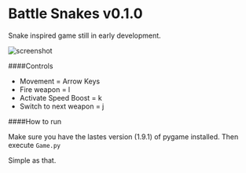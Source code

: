 Battle Snakes v0.1.0
====================

Snake inspired game still in early development.

![screenshot](https://raw.github.com/Teazer/battle-snakes/master/screenshot.png)

####Controls

* Movement = Arrow Keys
* Fire weapon = l 
* Activate Speed Boost = k 
* Switch to next weapon = j

####How to run 

Make sure you have the lastes version (1.9.1) of pygame installed.
Then execute `Game.py` 

Simple as that.








